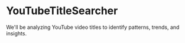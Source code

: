 # YouTubeTitleSearcher
We'll be analyzing YouTube video titles to identify patterns, trends, and insights. 
